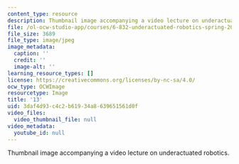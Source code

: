 ```yaml
---
content_type: resource
description: Thumbnail image accompanying a video lecture on underactuated robotics.
file: /ol-ocw-studio-app/courses/6-832-underactuated-robotics-spring-2009/3daf4d93c4c2b61934a8639651561d0f_13.jpg
file_size: 3689
file_type: image/jpeg
image_metadata:
  caption: ''
  credit: ''
  image-alt: ''
learning_resource_types: []
license: https://creativecommons.org/licenses/by-nc-sa/4.0/
ocw_type: OCWImage
resourcetype: Image
title: '13'
uid: 3daf4d93-c4c2-b619-34a8-639651561d0f
video_files:
  video_thumbnail_file: null
video_metadata:
  youtube_id: null
---
```

Thumbnail image accompanying a video lecture on underactuated robotics.